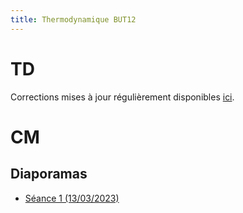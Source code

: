 ```yaml
---
title: Thermodynamique BUT12
---
```


<!--
Voici les informations relatives à la prochaine séance en distanciel :

* **Horaire** : 08/02/2021 de 8H30 à 10H30 ;
* **Lien zoom** : <https://us02web.zoom.us/j/86179698117?pwd=VXJ4bkxKLzNYOU5YeEdxUUlrZUJFZz09> ;
* **Meeting ID** : `861 7969 8117` ;
* **Mot de passe** : `QtcxY7`.
-->

# TD

Corrections mises à jour régulièrement disponibles [ici](https://drive.google.com/drive/folders/1RtQcUVbntKc9LJmOngItOyqlbZEYfdpI).

# CM

## Diaporamas

* [Séance 1 (13/03/2023)](cm1.pdf)

